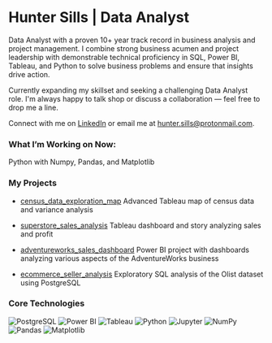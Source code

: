 # Hunter Sills | Data Analyst

Data Analyst with a proven 10+ year track record in business analysis and project management. I combine strong business acumen and project leadership with demonstrable technical proficiency in SQL, Power BI, Tableau, and Python to solve business problems and ensure that insights drive action.

Currently expanding my skillset and seeking a challenging Data Analyst role. I'm always happy to talk shop or discuss a collaboration — feel free to drop me a line.

Connect with me on [LinkedIn](https://www.linkedin.com/in/hunter-sills/) or email me at hunter.sills@protonmail.com.



### What I’m Working on Now:

Python with Numpy, Pandas, and Matplotlib



### My Projects

*   [census_data_exploration_map](https://github.com/hunter-sills/census_data_exploration_map)
    Advanced Tableau map of census data and variance analysis

    
*   [superstore_sales_analysis](https://github.com/hunter-sills/superstore_sales_analysis)
    Tableau dashboard and story analyzing sales and profit

    
*   [adventureworks_sales_dashboard](https://github.com/hunter-sills/adventureworks_sales_dashboard)
    Power BI project with dashboards analyzing various aspects of the AdventureWorks business

    
*   [ecommerce_seller_analysis](https://github.com/hunter-sills/ecommerce_seller_analysis)
    Exploratory SQL analysis of the Olist dataset using PostgreSQL



### Core Technologies

![PostgreSQL](https://img.shields.io/badge/PostgreSQL-316192?style=for-the-badge&logo=postgresql&logoColor=white) ![Power BI](https://img.shields.io/badge/Power%20BI-F2C811?style=for-the-badge&logo=powerbi&logoColor=black) ![Tableau](https://img.shields.io/badge/Tableau-E97627?style=for-the-badge&logo=tableau&logoColor=white) ![Python](https://img.shields.io/badge/Python-3776AB?style=for-the-badge&logo=python&logoColor=white) ![Jupyter](https://img.shields.io/badge/Jupyter-F37626?style=for-the-badge&logo=jupyter&logoColor=white) ![NumPy](https://img.shields.io/badge/Numpy-013243?style=for-the-badge&logo=numpy&logoColor=white) ![Pandas](https://img.shields.io/badge/Pandas-150458?style=for-the-badge&logo=pandas&logoColor=white) ![Matplotlib](https://img.shields.io/badge/Matplotlib-003D50?style=for-the-badge&logo=matplotlib&logoColor=white)
